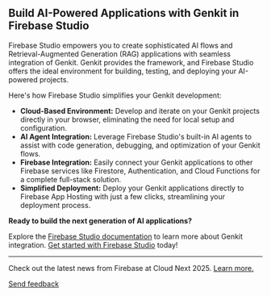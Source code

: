 ## Build AI-Powered Applications with Genkit in Firebase Studio

Firebase Studio empowers you to create sophisticated AI flows and Retrieval-Augmented Generation (RAG) applications with seamless integration of Genkit. Genkit provides the framework, and Firebase Studio offers the ideal environment for building, testing, and deploying your AI-powered projects.

Here's how Firebase Studio simplifies your Genkit development:

*   **Cloud-Based Environment:** Develop and iterate on your Genkit projects directly in your browser, eliminating the need for local setup and configuration.
*   **AI Agent Integration:** Leverage Firebase Studio's built-in AI agents to assist with code generation, debugging, and optimization of your Genkit flows.
*   **Firebase Integration:** Easily connect your Genkit applications to other Firebase services like Firestore, Authentication, and Cloud Functions for a complete full-stack solution.
*   **Simplified Deployment:** Deploy your Genkit applications directly to Firebase App Hosting with just a few clicks, streamlining your deployment process.

**Ready to build the next generation of AI applications?**

Explore the [Firebase Studio documentation](/docs/studio) to learn more about Genkit integration. [Get started with Firebase Studio](https://studio.firebase.google.com/) today!

---

Check out the latest news from Firebase at Cloud Next 2025. [Learn more.](http://firebase.blog/posts/2025/04/cloud-next-announcements?utm_source=firebase\&utm_medium=\&utm_campaign=svd_firesite_banner\&utm_content=)

[Send feedback](link-to-feedback-form)
